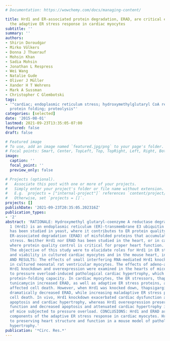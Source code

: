 ```yaml
---
# Documentation: https://wowchemy.com/docs/managing-content/

title: Hrd1 and ER-associated protein degradation, ERAD, are critical elements of
  the adaptive ER stress response in cardiac myocytes
subtitle: ''
summary: ''
authors:
- Shirin Doroudgar
- Mirko Völkers
- Donna J Thuerauf
- Mohsin Khan
- Sadia Mohsin
- Jonathan L Respress
- Wei Wang
- Natalie Gude
- Oliver J Müller
- Xander H T Wehrens
- Mark A Sussman
- Christopher C Glembotski
tags:
- '"cardiac; endoplasmic reticulum stress; hydroxymethylglutaryl CoA reductases; myocytes;
  protein folding; proteolysis"'
categories: [selected]
date: '2015-08-01'
lastmod: 2021-09-23T13:35:05-07:00
featured: false
draft: false

# Featured image
# To use, add an image named `featured.jpg/png` to your page's folder.
# Focal points: Smart, Center, TopLeft, Top, TopRight, Left, Right, BottomLeft, Bottom, BottomRight.
image:
  caption: ''
  focal_point: ''
  preview_only: false

# Projects (optional).
#   Associate this post with one or more of your projects.
#   Simply enter your project's folder or file name without extension.
#   E.g. `projects = ["internal-project"]` references `content/project/deep-learning/index.md`.
#   Otherwise, set `projects = []`.
projects: []
publishDate: '2021-09-23T20:35:05.202316Z'
publication_types:
- '2'
abstract: 'RATIONALE: Hydroxymethyl glutaryl-coenzyme A reductase degradation protein
  1 (Hrd1) is an endoplasmic reticulum (ER)-transmembrane E3 ubiquitin ligase that
  has been studied in yeast, where it contributes to ER protein quality control by
  ER-associated degradation (ERAD) of misfolded proteins that accumulate during ER
  stress. Neither Hrd1 nor ERAD has been studied in the heart, or in cardiac myocytes,
  where protein quality control is critical for proper heart function. OBJECTIVE:
  The objective of this study were to elucidate roles for Hrd1 in ER stress, ERAD,
  and viability in cultured cardiac myocytes and in the mouse heart, in vivo. METHODS
  AND RESULTS: The effects of small interfering RNA-mediated Hrd1 knockdown were examined
  in cultured neonatal rat ventricular myocytes. The effects of adeno-associated virus-mediated
  Hrd1 knockdown and overexpression were examined in the hearts of mice subjected
  to pressure overload-induced pathological cardiac hypertrophy, which challenges
  protein-folding capacity. In cardiac myocytes, the ER stressors, thapsigargin and
  tunicamycin increased ERAD, as well as adaptive ER stress proteins, and minimally
  affected cell death. However, when Hrd1 was knocked down, thapsigargin and tunicamycin
  dramatically decreased ERAD, while increasing maladaptive ER stress proteins and
  cell death. In vivo, Hrd1 knockdown exacerbated cardiac dysfunction and increased
  apoptosis and cardiac hypertrophy, whereas Hrd1 overexpression preserved cardiac
  function and decreased apoptosis and attenuated cardiac hypertrophy in the hearts
  of mice subjected to pressure overload. CONCLUSIONS: Hrd1 and ERAD are essential
  components of the adaptive ER stress response in cardiac myocytes. Hrd1 contributes
  to preserving heart structure and function in a mouse model of pathological cardiac
  hypertrophy.'
publication: '*Circ. Res.*'
---
```

